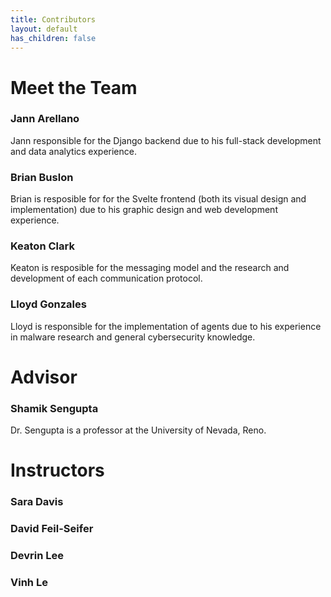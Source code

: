 ```yaml
---
title: Contributors
layout: default
has_children: false
---
```


# Meet the Team

### Jann Arellano
Jann responsible for the Django backend due to his full-stack development and data analytics experience.
### Brian Buslon
Brian is resposible for for the Svelte frontend (both its visual design and implementation) due to his graphic design and web development experience.
### Keaton Clark
Keaton is resposible for the messaging model and the research and development of each communication protocol.
### Lloyd Gonzales
Lloyd is responsible for the implementation of agents due to his experience in malware research and general cybersecurity knowledge.

# Advisor

### Shamik Sengupta
Dr. Sengupta is a professor at the University of Nevada, Reno.

# Instructors

### Sara Davis

### David Feil-Seifer

### Devrin Lee

### Vinh Le
